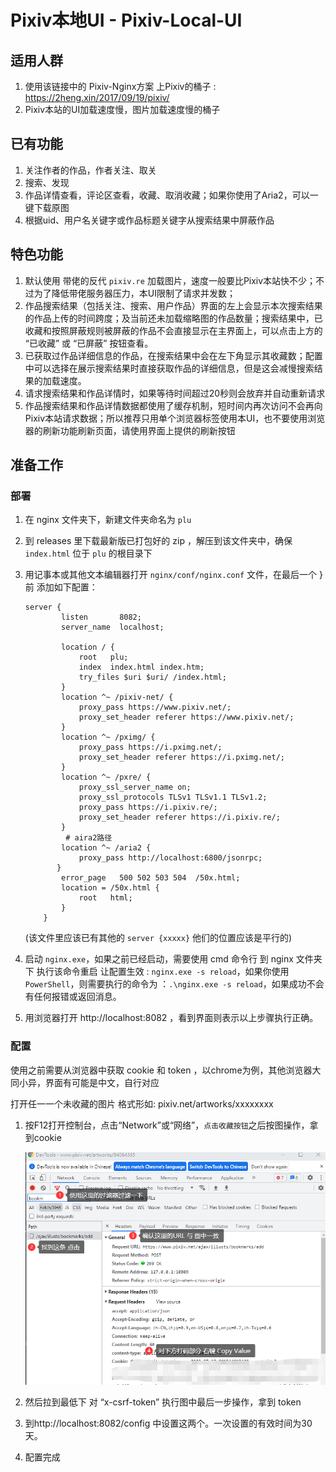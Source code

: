 # Pixiv本地UI - Pixiv-Local-UI

## 适用人群

1. 使用该链接中的 Pixiv-Nginx方案 上Pixiv的桶子 : https://2heng.xin/2017/09/19/pixiv/
2. Pixiv本站的UI加载速度慢，图片加载速度慢的桶子

## 已有功能

1. 关注作者的作品，作者关注、取关
2. 搜索、发现
3. 作品详情查看，评论区查看，收藏、取消收藏；如果你使用了Aria2，可以一键下载原图
4. 根据uid、用户名关键字或作品标题关键字从搜索结果中屏蔽作品

## 特色功能

1. 默认使用 带佬的反代 `pixiv.re` 加载图片，速度一般要比Pixiv本站快不少；不过为了降低带佬服务器压力，本UI限制了请求并发数；
2. 作品搜索结果（包括关注、搜索、用户作品）界面的左上会显示本次搜索结果的作品上传的时间跨度；及当前还未加载缩略图的作品数量；搜索结果中，已收藏和按照屏蔽规则被屏蔽的作品不会直接显示在主界面上，可以点击上方的 “已收藏” 或 “已屏蔽” 按钮查看。
3. 已获取过作品详细信息的作品，在搜索结果中会在左下角显示其收藏数；配置中可以选择在展示搜索结果时直接获取作品的详细信息，但是这会减慢搜索结果的加载速度。
4. 请求搜索结果和作品详情时，如果等待时间超过20秒则会放弃并自动重新请求
5. 作品搜索结果和作品详情数据都使用了缓存机制，短时间内再次访问不会再向Pixiv本站请求数据；所以推荐只用单个浏览器标签使用本UI，也不要使用浏览器的刷新功能刷新页面，请使用界面上提供的刷新按钮

## 准备工作

### 部署

1. 在 nginx 文件夹下，新建文件夹命名为 `plu `

2. 到 releases 里下载最新版已打包好的 zip ，解压到该文件夹中，确保 `index.html` 位于 `plu` 的根目录下

3. 用记事本或其他文本编辑器打开 `nginx/conf/nginx.conf` 文件，在最后一个 } 前 添加如下配置：

   ```nginx
   server {
           listen       8082;
           server_name  localhost;
   
           location / {
               root   plu;
               index  index.html index.htm;
               try_files $uri $uri/ /index.html;
           }
           location ^~ /pixiv-net/ {
               proxy_pass https://www.pixiv.net/;
               proxy_set_header referer https://www.pixiv.net/;
           }
           location ^~ /pximg/ {
               proxy_pass https://i.pximg.net/;
               proxy_set_header referer https://i.pximg.net/;
           }
           location ^~ /pxre/ {
               proxy_ssl_server_name on;
               proxy_ssl_protocols TLSv1 TLSv1.1 TLSv1.2;
               proxy_pass https://i.pixiv.re/;
               proxy_set_header referer https://i.pixiv.re/;
           }
            # aira2路径
           location ^~ /aria2 {
               proxy_pass http://localhost:6800/jsonrpc;
          }
           error_page   500 502 503 504  /50x.html;
           location = /50x.html {
               root   html;
           }
       }
   ```

   (该文件里应该已有其他的 `server {xxxxx}` 他们的位置应该是平行的)

4. 启动 `nginx.exe`，如果之前已经启动，需要使用 cmd 命令行 到 nginx 文件夹下 执行该命令重启 让配置生效 : `nginx.exe -s reload`，如果你使用 `PowerShell`，则需要执行的命令为 ：`.\nginx.exe -s reload`，如果成功不会有任何报错或返回消息。

5. 用浏览器打开 http://localhost:8082 ，看到界面则表示以上步骤执行正确。

### 配置

使用之前需要从浏览器中获取 cookie 和 token ，以chrome为例，其他浏览器大同小异，界面有可能是中文，自行对应

打开任一一个未收藏的图片 格式形如: pixiv.net/artworks/xxxxxxxx

1. 按F12打开控制台，点击“Network”或“网络”，`点击收藏按钮`之后按图操作，拿到cookie

   ![img](image/README/-laxlQ17d-gjnuK22T3cSlt-gw.png)

2. 然后拉到最低下 对 “x-csrf-token” 执行图中最后一步操作，拿到 token

3. 到http://localhost:8082/config 中设置这两个。一次设置的有效时间为30天。

4. 配置完成

